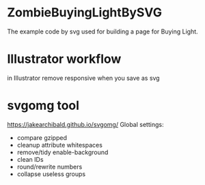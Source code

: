 # ZombieBuyingLightBySVG
The example code by svg used for building a page for Buying Light.

# Illustrator workflow
in Illustrator remove responsive when you save as svg

# svgomg tool
https://jakearchibald.github.io/svgomg/
Global settings:
- compare gzipped
- cleanup attribute whitespaces
- remove/tidy enable-background
- clean IDs
- round/rewrite numbers
- collapse useless groups
